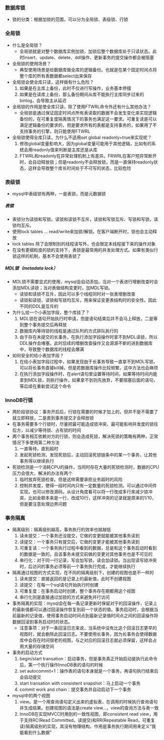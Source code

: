 ### 数据库锁
- 锁的分类：根据加锁的范围，可以分为全局锁、表级锁、行锁

### 全局锁
- 什么是全局锁？
  - 全局锁就是对整个数据库实例加锁，加锁后整个数据库处于只读状态。此时insert、update、delete、ddl操作、更新事务的提交操作都会被阻塞
- 全局锁的使用场景？
  - 典型使用场景是给数据库做全库的逻辑备份。也就是在某个固定时间点将整个库的所有表数据都select出来保存
- 全局锁会使全库只读，这样做有什么危险？
  1. 如果是在主库上备份，此时不仅进行写操作，业务基本停摆
  2. 如果是在读库上备份，那么备份期间从库不能执行主库同步过来的binlog，会导致主从延迟
- 全局锁的作用是使全库只读，除了使用FTWRL命令外还有什么其他办法？
  - 全局锁是通过保证固定时间点所有表读取的数据不会发生变化来实现逻辑备份的，在可重复度隔离情况下的事务也满足这一要求。可重复读是可以满足逻辑备份的要求的，但是要求所有的表都是支持事务的，如果用了不支持事务的引擎，则只能使用FTWRL
- 全局锁使得全库只读，为什么不适用set global readonly=true来实现呢？
  1. 修改global变量影响大，因为global变量可能用于其他逻辑，比如有的系统会用readonly值来判断是主库还是从库
  2. FTWRL和readonly在异常处理机制上有差异。FRWRL在客户短异常断开时，会自动释放锁；但是readonly不会释放锁，而是一直保持readonly状态，这样会导致整个库长时间处于不可写的状态，比较危险

### 表级锁
- mysql中表级锁有两种，一是表锁，而是元数据锁
##### 表锁
- 表锁分为读锁和写锁。读锁和读锁不互斥，读锁和写锁互斥、写锁和写锁，读锁均互斥。
- 使用lock tables ... read/write来加锁/解锁。在客户端断开时，锁也会主动释放
- lock tables 除了会限制别的线程读写外，也会限定本线程接下来的操作对象
- 在没有更细粒度的锁的支持下，表锁是最常用的并发处理方式。如果有类似行锁这样的机制，基本不会使用表锁了
##### MDL锁（metadata lock）
- MDL锁不需要显式的使用，mysql会自动添加。当对一个表进行增删改查时会添加MDL读锁；当对表做结构变更时，加MDL写锁。
  - 读锁和读锁不互斥，因此可以多个线程同时对一张表增删改查
  - 读锁和读锁、读锁和写锁均互斥，用来保证变更表结构时的安全性。因此不同的DDL是互斥的
- 为什么给一个小表加字段，整个库挂了？
  1. MDL锁在语句开始执行时申请，但是语句结束后并不会马上释放，二是等到整个事务提交后再释放
  2. 数据库内等待锁的线程是通过队列的方式排队执行的
  3. 由于存在未提交的长事务，在执行添加字段操作时拿不到MDL读锁，所以DDL操作会堵塞。此时后续的增删改查操作又会源源不断的进到数据库中，导致整个数据库的线程会爆满
- 如何安全的给小表加字段？
  1. 在给小表加字段过程中，如果发现由于长事务导致一直拿不到MDL写锁，可以将长事务直接kill掉。但是若数据库操作比较频繁，这中方法也会麻烦
  2. 在执行添加字段操作时，在alert语句里设置等待时间，如果等待时间内能拿到MDL锁，则执行操作，如果拿不到则先放弃，不要阻塞后面的语句，等后续在重新尝试这个命令

### InnoDB行锁
- 两阶段锁协议：事务开启后，行锁在需要的时候才加上的，但并不是不需要了就立即释放，二是直到事务提交才会释放锁
- 在事务需要多个行锁时，尽量把最可能造成锁冲突、最可能影响并发度的锁往后方，以减少等待锁、占有锁的时间
- 两个事务相互依赖对方的行锁，则会造成死锁，解决死锁的策略有两种，正常情况下多使用第二种方法
  1. 一直等待，直到超时
  2. 发起死锁检测，发现死锁后，主动回滚死锁链条中的某一个事务，让其他事务得以继续执行
- 死锁检测是一个消耗CPU的操作，当同时存在大量的死锁检测时，数据的CPU压力会很大，解决的办法有两个
  1. 临时放弃死锁检查。但是这样需要承担业务超时的风险
  2. 控制并发度，使得一段时间内只有一定数量的死锁检测。可以通过中间件实现，也可以修改源码。从设计角度看可以将一行改成多行来减少锁冲突，比如金额本来是一行，改成10行，这样冲突的记录就是原来的1/10，但是要注意处理边界问题

### 事务隔离
- 隔离级别：隔离级别越高，事务执行的效率也就越低
  1. 读未提交：一个事务还没提交，它做的变更就能被其他事务读到
  2. 读提交：一个事务只有提交后，它做的变更才能被其他事务读到
  3. 可重复读：一个事务执行过程中看到的数据，总是和这个事务启动时看到的数据是一致的，且该事务未提交前做的变更对其他事务也是不可见的
  4. 串行化：对于同一行记录，写会加写锁，读会加读锁。当出现读写锁冲突时，后访问的事务必须等前一个事务执行完成，才能继续执行
- 隔离通过视图的方式实现，在不同的隔离级别下，创建的视图也是不一样的
  1. 读未提交：直接返回的是记录上的最新值，此时不创建视图
  2. 读提交：在每一个sql语句开始执行时创建
  3. 可重复度：在事务启动时创建，整个事务存在期都用这个视图
  4. 串行化则是直接通过加锁的方式来避免并行访问
- 事务隔离的实现：mysql会在每一条记录更新时保留对于的回滚操作，记录上的最新值都可以通过回滚操作恢复到前一个状态的值。事务启动时，会根据当前最新的记录值，使用事务启动时间点到最新记录值时间点之间的回滚操作将数据回滚到事务启动时的状态。
  - 注意事项：对于一条回滚日志来说，当系统中没有比这个回滚日志更早的视图时，就会删除此回滚日志。不要使用长事务，因为长事务会使得数据库中会存在时间很老的视图，与之对应的回滚日志就必须保留，这样会占用大量的存储空间
- 事务的启动方式
  1. begin/start transation：启动事务，但是事务真正开始启动是执行此命令后，第一个执行操作InnoDB表的语句的时候
  2. set autocommit=1：操作表的语句本身就是一个事务，再语句执行结束后会自动提交
  3. start transation with consistent snapshot：马上启动一个事务
  4. commit work and chain：提交事务并自动启动下一个事务
- mysql中的两个视图
  1. view。是一个用查询语句定义出来的虚拟表，在调用的时候执行查询语句并生成结果。创建视图的语法是create view...，view的查询方法与表一致
  2. InnoDB在实现MVCC时用到的一致性视图，即consistent read view，用于支持RC(Read Committed，读提交)和RR(Repeatable Read，可重复读)隔离级别的实现，其没有物理结构，作用是事务执行期间用来定义“我能看到什么数据”
